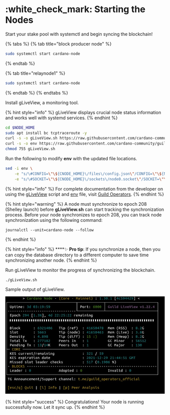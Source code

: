 # :white\_check\_mark: Starting the Nodes

Start your stake pool with systemctl and begin syncing the blockchain!

{% tabs %}
{% tab title="block producer node" %}
```bash
sudo systemctl start cardano-node
```
{% endtab %}

{% tab title="relaynode1" %}
```bash
sudo systemctl start cardano-node
```
{% endtab %}
{% endtabs %}

Install gLiveView, a monitoring tool.

{% hint style="info" %}
gLiveView displays crucial node status information and works well with systemd services.
{% endhint %}

```bash
cd $NODE_HOME
sudo apt install bc tcptraceroute -y
curl -s -o gLiveView.sh https://raw.githubusercontent.com/cardano-community/guild-operators/master/scripts/cnode-helper-scripts/gLiveView.sh
curl -s -o env https://raw.githubusercontent.com/cardano-community/guild-operators/master/scripts/cnode-helper-scripts/env
chmod 755 gLiveView.sh
```

Run the following to modify **env** with the updated file locations.

```bash
sed -i env \
    -e "s/\#CONFIG=\"\${CNODE_HOME}\/files\/config.json\"/CONFIG=\"\${NODE_HOME}\/mainnet-config.json\"/g" \
    -e "s/\#SOCKET=\"\${CNODE_HOME}\/sockets\/node0.socket\"/SOCKET=\"\${NODE_HOME}\/db\/socket\"/g"
```

{% hint style="info" %}
For complete documentation from the developer on using the [gLiveView](https://cardano-community.github.io/guild-operators/Scripts/gliveview/) script and [env](https://cardano-community.github.io/guild-operators/Scripts/env/) file, visit [Guild Operators](https://cardano-community.github.io/guild-operators/).
{% endhint %}

{% hint style="warning" %}
A node must synchronize to epoch 208 (Shelley launch) before **gLiveView.sh** can start tracking the synchronization process. Before your node synchronizes to epoch 208, you can track node synchronization using the following command:

```
journalctl --unit=cardano-node --follow
```
{% endhint %}

{% hint style="info" %}
****:sparkles: **Pro tip**: If you synchronize a node, then you can copy the database directory to a different computer to save time synchronizing another node.
{% endhint %}

Run gLiveView to monitor the progress of synchronizing the blockchain.

```
./gLiveView.sh
```

Sample output of gLiveView.

![](../../../../.gitbook/assets/glive-update2.jpg)

{% hint style="success" %}
Congratulations! Your node is running successfully now. Let it sync up.
{% endhint %}